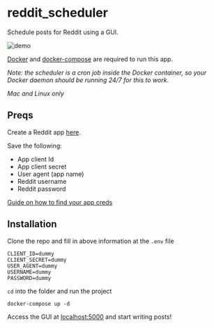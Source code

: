 # reddit_scheduler

Schedule posts for Reddit using a GUI.

![demo](https://i.ibb.co/TwXMjqS/rsz-11screen-shot-2021-09-09-at-031901.png)

[Docker](https://docs.docker.com/get-docker/) and [docker-compose](https://docs.docker.com/compose/install/) are required to run this app.

*Note: the scheduler is a cron job inside the Docker container, so your Docker daemon should be running 24/7 for this to work.*

*Mac and Linux only*


## Preqs
Create a Reddit app [here](https://www.reddit.com/prefs/apps). 

Save the following:
* App client Id
* App client secret
* User agent (app name)
* Reddit username
* Reddit password

[Guide on how to find your app creds](https://www.geeksforgeeks.org/how-to-get-client_id-and-client_secret-for-python-reddit-api-registration/)

## Installation
Clone the repo and fill in above information at the `.env` file
```
CLIENT_ID=dummy
CLIENT_SECRET=dummy
USER_AGENT=dummy
USERNAME=dummy
PASSWORD=dummy
```

`cd` into the folder and run the project
```shell
docker-compose up -d
```

Access the GUI at [localhost:5000](http://localhost:5000) and start writing posts!
